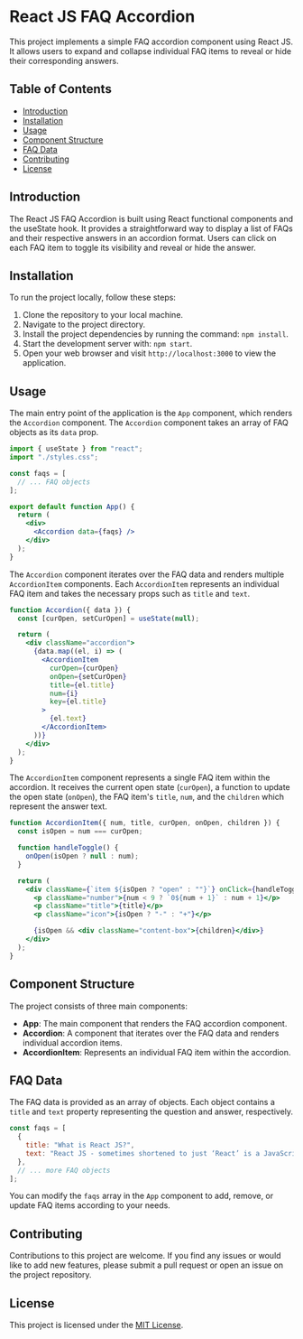 # React JS FAQ Accordion

This project implements a simple FAQ accordion component using React JS. It allows users to expand and collapse individual FAQ items to reveal or hide their corresponding answers.

## Table of Contents

- [Introduction](#introduction)
- [Installation](#installation)
- [Usage](#usage)
- [Component Structure](#component-structure)
- [FAQ Data](#faq-data)
- [Contributing](#contributing)
- [License](#license)

## Introduction

The React JS FAQ Accordion is built using React functional components and the useState hook. It provides a straightforward way to display a list of FAQs and their respective answers in an accordion format. Users can click on each FAQ item to toggle its visibility and reveal or hide the answer.

## Installation

To run the project locally, follow these steps:

1. Clone the repository to your local machine.
2. Navigate to the project directory.
3. Install the project dependencies by running the command: `npm install`.
4. Start the development server with: `npm start`.
5. Open your web browser and visit `http://localhost:3000` to view the application.

## Usage

The main entry point of the application is the `App` component, which renders the `Accordion` component. The `Accordion` component takes an array of FAQ objects as its `data` prop.

```jsx
import { useState } from "react";
import "./styles.css";

const faqs = [
  // ... FAQ objects
];

export default function App() {
  return (
    <div>
      <Accordion data={faqs} />
    </div>
  );
}
```

The `Accordion` component iterates over the FAQ data and renders multiple `AccordionItem` components. Each `AccordionItem` represents an individual FAQ item and takes the necessary props such as `title` and `text`.

```jsx
function Accordion({ data }) {
  const [curOpen, setCurOpen] = useState(null);

  return (
    <div className="accordion">
      {data.map((el, i) => (
        <AccordionItem
          curOpen={curOpen}
          onOpen={setCurOpen}
          title={el.title}
          num={i}
          key={el.title}
        >
          {el.text}
        </AccordionItem>
      ))}
    </div>
  );
}
```

The `AccordionItem` component represents a single FAQ item within the accordion. It receives the current open state (`curOpen`), a function to update the open state (`onOpen`), the FAQ item's `title`, `num`, and the `children` which represent the answer text.

```jsx
function AccordionItem({ num, title, curOpen, onOpen, children }) {
  const isOpen = num === curOpen;

  function handleToggle() {
    onOpen(isOpen ? null : num);
  }

  return (
    <div className={`item ${isOpen ? "open" : ""}`} onClick={handleToggle}>
      <p className="number">{num < 9 ? `0${num + 1}` : num + 1}</p>
      <p className="title">{title}</p>
      <p className="icon">{isOpen ? "-" : "+"}</p>

      {isOpen && <div className="content-box">{children}</div>}
    </div>
  );
}
```

## Component Structure

The project consists of three main components:

- **App**: The main component that renders the FAQ accordion component.
- **Accordion**: A component that iterates over the FAQ data and renders individual accordion items.
- **AccordionItem**: Represents an individual FAQ item within the accordion.

## FAQ Data

The FAQ data is provided as an array of objects. Each object contains a `title` and `text` property representing the question and answer, respectively.

```jsx
const faqs = [
  {
    title: "What is React JS?",
    text: "React JS - sometimes shortened to just ‘React’ is a JavaScript library created in 2011 by Facebook. It has been open source since 2013 - in addition to Facebook’s ongoing support and maintenance, there is also a growing community of developers and other actively-involved companies.",
  },
  // ... more FAQ objects
];
```

You can modify the `faqs` array in the `App` component to add, remove, or update FAQ items according to your needs.

## Contributing

Contributions to this project are welcome. If you find any issues or would like to add new features, please submit a pull request or open an issue on the project repository.

## License

This project is licensed under the [MIT License](LICENSE).